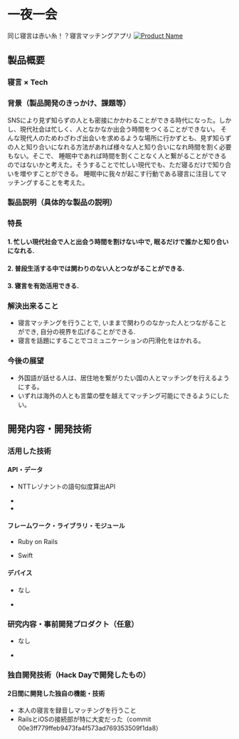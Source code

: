 
# 一夜一会

同じ寝言は赤い糸！？寝言マッチングアプリ
[![Product Name](https://raw.github.com/GabLeRoux/WebMole/master/ressources/WebMole_Youtube_Video.png)](https://www.youtube.com/channel/UC4PtjOfZTbVp9DwtJv82Lzg)

## 製品概要
### 寝言 × Tech

### 背景（製品開発のきっかけ、課題等）

SNSにより見ず知らずの人とも密接にかかわることができる時代になった。しかし、現代社会は忙しく、人となかなか出会う時間をつくることができない。
そんな現代人のためわざわざ出会いを求めるような場所に行かずとも、見ず知らずの人と知り合いになれる方法があれば様々な人と知り合いになれ時間を割く必要もない。そこで、 睡眠中であれば時間を割くことなく人と繋がることができるのではないかと考えた。そうすることで忙しい現代でも、ただ寝るだけで知り合いを増やすことができる。
睡眠中に我々が起こす行動である寝言に注目してマッチングすることを考えた。


### 製品説明（具体的な製品の説明）


### 特長

#### 1. 忙しい現代社会で人と出会う時間を割けない中で, 眠るだけで誰かと知り合いになれる.

#### 2. 普段生活する中では関わりのない人とつながることができる.

#### 3. 寝言を有効活用できる.

### 解決出来ること
- 寝言マッチングを行うことで, いままで関わりのなかった人とつながることができ, 自分の視界を広げることができる.
- 寝言を話題にすることでコミュニケーションの円滑化をはかれる。

### 今後の展望
- 外国語が話せる人は、居住地を繋がりたい国の人とマッチングを行えるようにする。
- いずれは海外の人とも言葉の壁を越えてマッチング可能にできるようにしたい。



## 開発内容・開発技術
### 活用した技術
#### API・データ

* NTTレゾナントの語句似度算出API

*

*

#### フレームワーク・ライブラリ・モジュール
* Ruby on Rails

* Swift

#### デバイス
* なし

*

### 研究内容・事前開発プロダクト（任意）

* なし

*


### 独自開発技術（Hack Dayで開発したもの）
#### 2日間に開発した独自の機能・技術
* 本人の寝言を録音しマッチングを行うこと
* RailsとiOSの接続部が特に大変だった（commit 00e3ff779ffeb9473fa4f573ad769353509f1da8）

